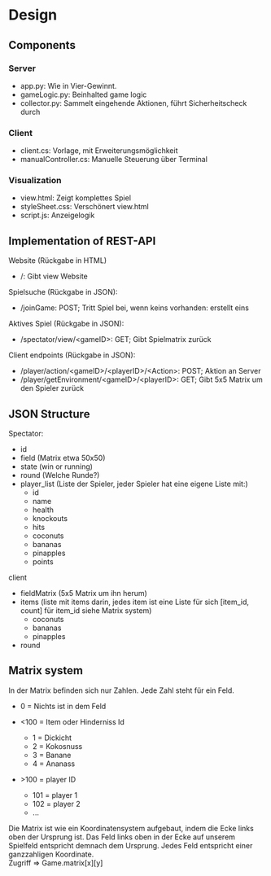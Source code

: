 # Design

## Components

### Server

* app.py: Wie in Vier-Gewinnt. 
* gameLogic.py: Beinhalted game logic
* collector.py: Sammelt eingehende Aktionen, führt Sicherheitscheck durch

### Client

* client.cs: Vorlage, mit Erweiterungsmöglichkeit
* manualController.cs: Manuelle Steuerung über Terminal

### Visualization

* view.html: Zeigt komplettes Spiel
* styleSheet.css: Verschönert view.html
* script.js: Anzeigelogik

## Implementation of REST-API

Website (Rückgabe in HTML)
* /: Gibt view Website

Spielsuche (Rückgabe in JSON):
* /joinGame: POST; Tritt Spiel bei, wenn keins vorhanden: erstellt eins

Aktives Spiel (Rückgabe in JSON):
* /spectator/view/\<gameID>: GET; Gibt Spielmatrix zurück

Client endpoints (Rückgabe in JSON):
* /player/action/\<gameID>/\<playerID>/\<Action>: POST; Aktion an Server
* /player/getEnvironment/\<gameID>/\<playerID>: GET; Gibt 5x5 Matrix um den Spieler zurück



## JSON Structure

Spectator:
* id
* field (Matrix etwa 50x50)
* state (win or running)
* round (Welche Runde?)
* player_list (Liste der Spieler, jeder Spieler hat eine eigene Liste mit:)
    * id
    * name
    * health
    * knockouts
    * hits
    * coconuts 
    * bananas
    * pinapples
    * points

client
* fieldMatrix (5x5 Matrix um ihn herum)
* items (liste mit items darin, jedes item  ist eine Liste für sich [item_id, count] für item_id siehe Matrix system)
    * coconuts
    * bananas
    * pinapples
* round

## Matrix system

In der Matrix befinden sich nur Zahlen. Jede Zahl steht für ein Feld.

* 0 = Nichts ist in dem Feld
* <100 = Item oder Hinderniss Id
    * 1 = Dickicht
    * 2 = Kokosnuss
    * 3 = Banane
    * 4 = Ananass

* \>100 = player ID 
    * 101 = player 1
    * 102 = player 2
    * ...

Die Matrix ist wie ein Koordinatensystem aufgebaut, indem die Ecke links oben der Ursprung ist. Das Feld links oben in der Ecke auf unserem Spielfeld entspricht demnach dem Ursprung. 
Jedes Feld entspricht einer ganzzahligen Koordinate.  
Zugriff => Game.matrix[x][y]


